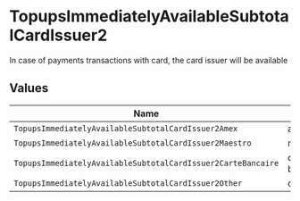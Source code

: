 # TopupsImmediatelyAvailableSubtotalCardIssuer2

In case of payments transactions with card, the card issuer will be available


## Values

| Name                                                         | Value                                                        |
| ------------------------------------------------------------ | ------------------------------------------------------------ |
| `TopupsImmediatelyAvailableSubtotalCardIssuer2Amex`          | amex                                                         |
| `TopupsImmediatelyAvailableSubtotalCardIssuer2Maestro`       | maestro                                                      |
| `TopupsImmediatelyAvailableSubtotalCardIssuer2CarteBancaire` | carte-bancaire                                               |
| `TopupsImmediatelyAvailableSubtotalCardIssuer2Other`         | other                                                        |